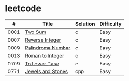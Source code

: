 # leetcode

| # | Title | Solution | Difficulty |
| ------ | ------ | ------ | ------ |
| 0001 | [Two Sum](https://leetcode.com/problems/two-sum/description/) | c | Easy |
| 0007 | [Reverse Integer](https://leetcode.com/problems/reverse-integer/) | c | Easy |
| 0009 | [Palindrome Number](https://leetcode.com/problems/palindrome-number/) | c | Easy |
| 0013 | [Roman to Integer](https://leetcode.com/problems/roman-to-integer/) | c | Easy |
| 0709 | [To Lower Case](https://leetcode.com/problems/to-lower-case/) | c | Easy |
| 0771 | [Jewels and Stones](https://leetcode.com/problems/jewels-and-stones/) | cpp | Easy |